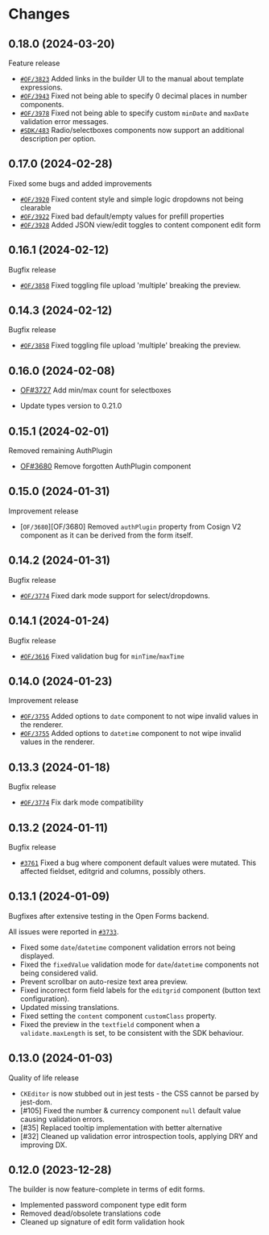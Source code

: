 # Changes

## 0.18.0 (2024-03-20)

Feature release

- [`#OF/3823`][#OF/3823] Added links in the builder UI to the manual about template expressions.
- [`#OF/3943`][#OF/3943] Fixed not being able to specify 0 decimal places in number components.
- [`#OF/3978`][#OF/3978] Fixed not being able to specify custom `minDate` and `maxDate` validation
  error messages.
- [`#SDK/483`][#SDK/483] Radio/selectboxes components now support an additional description per
  option.

[#OF/3823]: https://github.com/open-formulieren/open-forms/issues/3823
[#OF/3943]: https://github.com/open-formulieren/open-forms/issues/3943
[#OF/3978]: https://github.com/open-formulieren/open-forms/issues/3978
[#SDK/483]: https://github.com/open-formulieren/open-forms-sdk/issues/483

## 0.17.0 (2024-02-28)

Fixed some bugs and added improvements

- [`#OF/3920`][#OF/3920] Fixed content style and simple logic dropdowns not being clearable
- [`#OF/3922`][#OF/3922] Fixed bad default/empty values for prefill properties
- [`#OF/3928`][#OF/3928] Added JSON view/edit toggles to content component edit form

[#OF/3920]: https://github.com/open-formulieren/open-forms/issues/3920
[#OF/3922]: https://github.com/open-formulieren/open-forms/issues/3922
[#OF/3928]: https://github.com/open-formulieren/open-forms/issues/3928

## 0.16.1 (2024-02-12)

Bugfix release

- [`#OF/3858`][#OF/3858] Fixed toggling file upload 'multiple' breaking the preview.

[#OF/3858]: https://github.com/open-formulieren/open-forms/issues/3858

## 0.14.3 (2024-02-12)

Bugfix release

- [`#OF/3858`][#OF/3858] Fixed toggling file upload 'multiple' breaking the preview.

[#OF/3858]: https://github.com/open-formulieren/open-forms/issues/3858

## 0.16.0 (2024-02-08)

- [OF#3727][#OF/3727] Add min/max count for selectboxes

[#OF/3727]: https://github.com/open-formulieren/open-forms/issues/3727

- Update types version to 0.21.0

## 0.15.1 (2024-02-01)

Removed remaining AuthPlugin

- [OF#3680][#OF/3680] Remove forgotten AuthPlugin component

[#OF/3680]: https://github.com/open-formulieren/open-forms/issues/3680

## 0.15.0 (2024-01-31)

Improvement release

- [`OF/3680`][OF/3680] Removed `authPlugin` property from Cosign V2 component as it can be derived
  from the form itself.

[#OF/3680]: https://github.com/open-formulieren/open-forms/issues/3680

## 0.14.2 (2024-01-31)

Bugfix release

- [`#OF/3774`][#OF/3774] Fixed dark mode support for select/dropdowns.

[#OF/3774]: https://github.com/open-formulieren/open-forms/issues/3774

## 0.14.1 (2024-01-24)

Bugfix release

- [`#OF/3616`][#OF/3616] Fixed validation bug for `minTime`/`maxTime`

[#OF/3616]: https://github.com/open-formulieren/open-forms/issues/3616

## 0.14.0 (2024-01-23)

Improvement release

- [`#OF/3755`][#OF/3755] Added options to `date` component to not wipe invalid values in the
  renderer.
- [`#OF/3755`][#OF/3755] Added options to `datetime` component to not wipe invalid values in the
  renderer.

[#OF/3755]: https://github.com/open-formulieren/open-forms/issues/3755

## 0.13.3 (2024-01-18)

Bugfix release

- [`#OF/3774`][#OF/3774] Fix dark mode compatibility

[#OF/3774]: https://github.com/open-formulieren/open-forms/issues/3774

## 0.13.2 (2024-01-11)

Bugfix release

- [`#3761`][#3761] Fixed a bug where component default values were mutated. This affected fieldset,
  editgrid and columns, possibly others.

[#3761]: https://github.com/open-formulieren/open-forms/issues/3761

## 0.13.1 (2024-01-09)

Bugfixes after extensive testing in the Open Forms backend.

All issues were reported in [`#3733`](https://github.com/open-formulieren/open-forms/issues/3733).

- Fixed some `date`/`datetime` component validation errors not being displayed.
- Fixed the `fixedValue` validation mode for `date`/`datetime` components not being considered
  valid.
- Prevent scrollbar on auto-resize text area preview.
- Fixed incorrect form field labels for the `editgrid` component (button text configuration).
- Updated missing translations.
- Fixed setting the `content` component `customClass` property.
- Fixed the preview in the `textfield` component when a `validate.maxLength` is set, to be
  consistent with the SDK behaviour.

## 0.13.0 (2024-01-03)

Quality of life release

- `CKEditor` is now stubbed out in jest tests - the CSS cannot be parsed by jest-dom.
- [#105] Fixed the number & currency component `null` default value causing validation errors.
- [#35] Replaced tooltip implementation with better alternative
- [#32] Cleaned up validation error introspection tools, applying DRY and improving DX.

## 0.12.0 (2023-12-28)

The builder is now feature-complete in terms of edit forms.

- Implemented password component type edit form
- Removed dead/obsolete translations code
- Cleaned up signature of edit form validation hook
